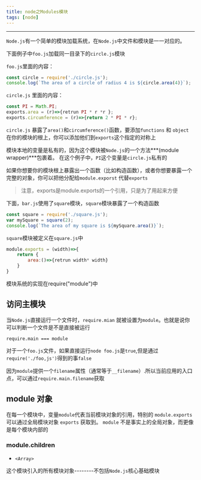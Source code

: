 ```yaml
---
title: node之Modules模块
tags: [node]
---
```

----------------------------------
`Node.js`有一个简单的模块加载系统，在`Node.js`中文件和模块是一一对应的。

<!--more-->

下面例子中`foo.js`加载同一目录下的`circle.js`模块

`foo.js`里面的内容：
```js
const circle = require('./circle.js');
console.log(`The area of a circle of radius 4 is ${circle.area(4)}`);
```
`circle.js` 里面的内容：
```js
const PI = Math.PI;
exports.area = (r)=>{retrun PI * r *r };
exports.circumference = (r)=>{return 2 * PI * r};
```
`circle.js` 暴露了`area()`和`circumference()`函数，要添加`functions` 和 `object` 在你的模块的根上，你可以添加他们到`exports`这个指定的对称上

模块本地的变量是私有的，因为这个模块被`Node.js`的一个方法***(module wrapper)***包裹着。
在这个例子中，`PI`这个变量是`circle.js`私有的

如果你想要你的模块根上暴露出一个函数（比如构造函数），或者你想要暴露一个完整的对象，你可以把他分配给`module.exporst` 代替`exports`

>注意，exports是module.exports的一个引用，只是为了用起来方便

下面，`bar.js`使用了`square`模块，`square`模块暴露了一个构造函数
```js
const square = require('./square.js');
var mySquare = square(2);
console.log(`The area of my square is ${mySquare.area()}`);
```
`square`模块被定义在`square.js`中
```js
module.exports = (width)=>{
	return {
		area:()=>{retrun width* width}
	}
}
```

模块系统的实现在require("module")中

## 访问主模块

当`Node.js`直接运行一个文件时，`require.mian` 就被设置为`module`。也就是说你可以判断一个文件是不是直接被运行	

	require.main === module
	
对于一个`foo.js`文件，如果直接运行`node foo.js`是`true`,但是通过`require('./foo,js')`得到的事`false`

因为`module`提供一个`filename`属性（通常等于`__filename`）.所以当前应用的入口点，可以通过`require.main.filename`获取

## module 对象

在每一个模块中，变量`module`代表当前模块对象的引用，特别的 `module.exports`可以通过全局模块对象 `exports` 获取到。 
`module` 不是事实上的全局对象，而更像是每个模块内部的

### module.children

* `<Array>`

这个模块引入的所有模块对象--------不包括`Node.js`核心基础模块